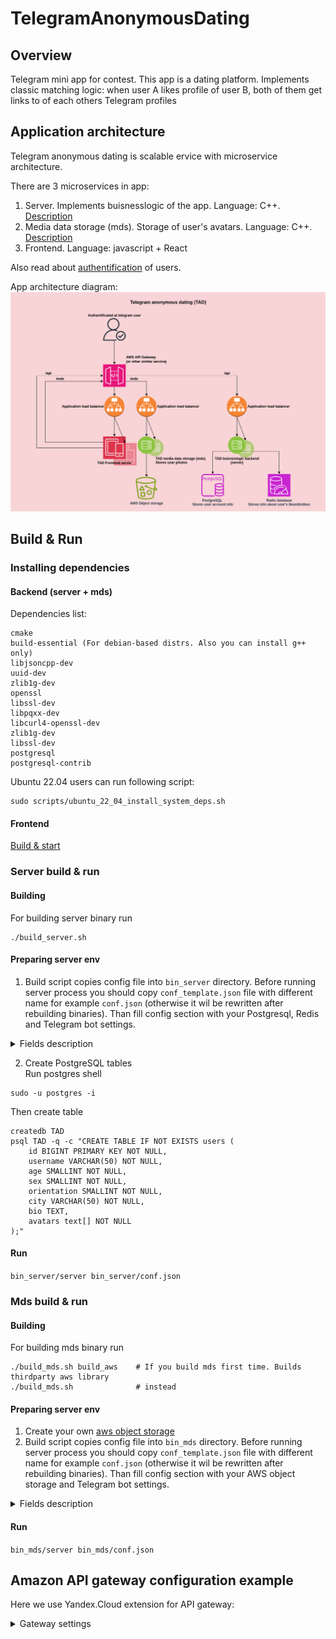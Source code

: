 # TelegramAnonymousDating
## Overview
Telegram mini app for contest. This app is a dating platform. Implements classic matching logic: when user A likes profile of user B, both of them get links to of each others Telegram profiles

## Application architecture
Telegram anonymous dating is scalable ervice with microservice architecture.

There are 3 microservices in app:
1. Server. Implements buisnesslogic of the app. Language: C++. [Description](doc/server.md)
2. Media data storage (mds). Storage of user's avatars. Language: C++. [Description](doc/mds.md)
3. Frontend. Language: javascript + React

Also read about [authentification](doc/authentification.md) of users.

App architecture diagram:
![app architecture](/doc/media/arch.png)

## Build & Run
### Installing dependencies
#### Backend (server + mds)

Dependencies list:

```
cmake
build-essential (For debian-based distrs. Also you can install g++ only)
libjsoncpp-dev
uuid-dev
zlib1g-dev
openssl
libssl-dev
libpqxx-dev
libcurl4-openssl-dev
zlib1g-dev
libssl-dev
postgresql
postgresql-contrib
```

Ubuntu 22.04 users can run following script:

```
sudo scripts/ubuntu_22_04_install_system_deps.sh
```

#### Frontend
[Build & start](./frontend/tad_app.README.md)

### Server build & run
#### Building

For building server binary run

```
./build_server.sh
```

#### Preparing server env

1. Build script copies config file into ```bin_server``` directory. Before running server process you should copy ```conf_template.json``` file with different name for example ```conf.json``` (otherwise it wil be rewritten after rebuilding binaries). Than fill config section with your Postgresql, Redis and Telegram bot settings. 
<details>
    
<summary>Fields description</summary>

```server_host: string. Host to run server
  server_port: uint. Port to run server
  postgresql_host: string. Host of PostgreSQL installation
  postgresql_port: string. Port of PostgreSQL installation
  postgresql_db: string. PostgreSQL database name
  postgresql_user_table: string. Name of table with user data
  postgresql_userstring. PostgreSQL user
  postgresql_password: string. PostgreSQL password
  debug_enabled: bool. If it setted to true, binary will not validate initData. Use that mode only for debugging
  telegram_token: string. Telegram bot secret token
```
See also [authentification](doc/authentification.md)

</details>

2. Create PostgreSQL tables\
Run postgres shell
```
sudo -u postgres -i
```
Then create table
```
createdb TAD
psql TAD -q -c "CREATE TABLE IF NOT EXISTS users (
    id BIGINT PRIMARY KEY NOT NULL,
    username VARCHAR(50) NOT NULL,
    age SMALLINT NOT NULL,
    sex SMALLINT NOT NULL,
    orientation SMALLINT NOT NULL,
    city VARCHAR(50) NOT NULL,
    bio TEXT,
    avatars text[] NOT NULL
);"
```
#### Run

```bin_server/server bin_server/conf.json```


### Mds build & run
#### Building

For building mds binary run

```
./build_mds.sh build_aws    # If you build mds first time. Builds thirdparty aws library
./build_mds.sh              # instead
```
#### Preparing server env
1. Create your own [aws object storage](https://aws.amazon.com/ru/what-is/object-storage/)
2. Build script copies config file into ```bin_mds``` directory. Before running server process you should copy ```conf_template.json``` file with different name for example ```conf.json``` (otherwise it wil be rewritten after rebuilding binaries). Than fill config section with your AWS object storage and Telegram bot settings. 
<details>
    
<summary>Fields description</summary>

```server_host: string. Host to run server
  server_port: uint. Port to run server
  cloud_region: string. AWS storage region
  cloud_endpoint: string. AWS storage endpoint
  cloud_key_id: string. Id of your service account
  cloud_key: string. Secret key of your service account
  cloud_bucket: string. Bucket name where media will store
  debug_enabled: bool. If it setted to true, binary will not validate initData. Use that mode only for debugging
  telegram_token: string. Telegram bot secret token
```
See also [authentification](doc/authentification.md)

</details>

#### Run

```bin_mds/server bin_mds/conf.json```

## Amazon API gateway configuration example
Here we use Yandex.Cloud extension for API gateway:

<details>
    
<summary>Gateway settings</summary>

```
openapi: 3.0.0
info:
  title: Sample API
  version: 1.0.0
servers:
- url: <server url>
paths:
  /api/{path+}:
    x-yc-apigateway-any-method:
      x-yc-apigateway-integration:
        type: http
        url: http://<server IP>/{path}
        query:
          '*': '*'
        headers:
          '*': '*'
      parameters:
      - name: path
        in: path
        required: false
        schema:
          type: string
  /mds/{path+}:
    x-yc-apigateway-any-method:
      x-yc-apigateway-integration:
        type: http
        url: http://<mds IP>/{path}
        query:
          '*': '*'
        headers:
          '*': '*'
      parameters:
      - name: path
        in: path
        required: false
        schema:
          type: string
  /{path+}:
    x-yc-apigateway-any-method:
      x-yc-apigateway-integration:
        type: http
        url: http://<frontend server IP>/{path}
        query:
          '*': '*'
        headers:
          '*': '*'
      parameters:
      - name: path
        in: path
        required: false
        schema:
          type: string

```

</details>
